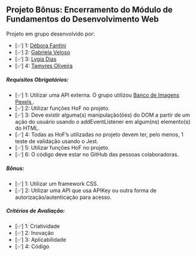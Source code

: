 ## Projeto Bônus: Encerramento do Módulo de Fundamentos do Desenvolvimento Web

Projeto em grupo desenvolvido por:
- [:white_check_mark:] 1: <a href="https://www.linkedin.com/in/deborafantini/" target="_blank">Débora Fantini </a>
- [:white_check_mark:] 2: <a href="https://www.linkedin.com/in/gabriela-veloso-1a936156/" target="_blank">Gabriela Veloso </a>
- [:white_check_mark:] 3: <a href="https://www.linkedin.com/in/lygiiadias/" target="_blank">Lygia Dias </a>
- [:white_check_mark:] 4: <a href="https://www.linkedin.com/in/tcso/" target="_blank"> Tamyres Oliveira</a>

##### Requisitos Obrigatórios:
- [:white_check_mark:] 1: Utilizar uma API externa. O grupo utilizou  <a href="https://www.pexels.com/pt-br/" target="_blank">Banco de Imagens Pexels </a>.
- [:white_check_mark:] 2: Utilizar funções HoF no projeto.
- [:white_check_mark:] 3: Deve existir alguma(s) manipulação(ões) do DOM a partir de um ação do usuário usando o addEventListener em algum(ns) elemento(s) do HTML.
- [:white_check_mark:] 4: Todas as HoF’s utilizadas no projeto devem ter, pelo menos, 1 teste de validação usando o Jest.
- [:white_check_mark:] 5: Utilizar funções HoF no projeto.
- [:white_check_mark:] 6: O código deve estar no GitHub das pessoas colaboradoras.

##### Bônus:
- [:white_check_mark:] 1: Utilizar um framework CSS.
- [:white_check_mark:] 2: Utilizar uma API que usa APIKey ou outra forma de autorização/autenticação para acesso.

##### Critérios de Avaliação:
- [:white_check_mark:] 1: Criatividade
- [:white_check_mark:] 2: Inovação
- [:white_check_mark:] 3: Aplicabilidade
- [:white_check_mark:] 4: Código
